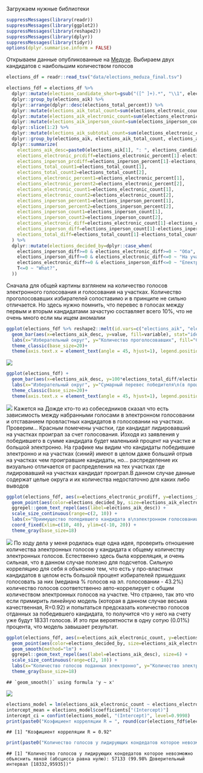 Загружаем нужные библиотеки

``` r
suppressMessages(library(readr))
suppressMessages(library(ggplot2))
suppressMessages(library(reshape2))
suppressMessages(library(dplyr))
suppressMessages(library(tidyr))
options(dplyr.summarise.inform = FALSE)
```

Открываем данные опубликованные на
[Медузе](https://meduza.io/slides/moskovskoe-elektronnoe-golosovanie-eto-chto-to-s-chem-to-posmotrite-kak-ono-pomenyalo-rezultaty-vyborov-v-okrugah-gde-pobezhdala-oppozitsiya).
Выбираем двух кандидатов с наибольшим количеством голосов

``` r
elections_df = readr::read_tsv("data/elections_meduza_final.tsv")
```

``` r
elections_fdf = elections_df %>%
  dplyr::mutate(elections_candidate_short=gsub("([^ ]+).*", "\\1", elections_candidate)) %>%
  dplyr::group_by(elections_aik) %>%
  dplyr::arrange(dplyr::desc(elections_total_percent)) %>%
  dplyr::mutate(elections_aik_total_count=sum(elections_electronic_count) + sum(elections_inperson_count)) %>%
  dplyr::mutate(elections_aik_electronic_count=sum(elections_electronic_count)) %>%
  dplyr::mutate(elections_aik_inperson_count=sum(elections_inperson_count)) %>%
  dplyr::slice(1:2) %>%
  dplyr::mutate(elections_aik_subtotal_count=sum(elections_electronic_count) + sum(elections_inperson_count)) %>%
  dplyr::group_by(elections_aik, elections_aik_total_count, elections_aik_subtotal_count, elections_aik_electronic_count, elections_aik_inperson_count) %>%
  dplyr::summarize(
    elections_aik_desc=paste0(elections_aik[1], ": ", elections_candidate_short[1], " / ", elections_candidate_short[2]),
    elections_electronic_prcdiff=elections_electronic_percent[1]-elections_electronic_percent[2],
    elections_inperson_prcdiff=elections_inperson_percent[1]-elections_inperson_percent[2],
    elections_total_count1=elections_total_count[1],
    elections_total_count2=elections_total_count[2],
    elections_electronic_percent1=elections_electronic_percent[1],
    elections_electronic_percent2=elections_electronic_percent[2],
    elections_electronic_count1=elections_electronic_count[1],
    elections_electronic_count2=elections_electronic_count[2],
    elections_inperson_percent1=elections_inperson_percent[1],
    elections_inperson_percent2=elections_inperson_percent[2],
    elections_inperson_count1=elections_inperson_count[1],
    elections_inperson_count2=elections_inperson_count[2],
    elections_electronic_diff=elections_electronic_count[1]-elections_electronic_count[2],
    elections_inperson_diff=elections_inperson_count[1]-elections_inperson_count[2],
    elections_total_diff=elections_total_count[1]-elections_total_count[2],
  ) %>%
  dplyr::mutate(elections_decided_by=dplyr::case_when(
    elections_inperson_diff>=0 & elections_electronic_diff>=0 ~ "Оба",
    elections_inperson_diff>=0 & elections_electronic_diff<=0 ~ "На участках",
    elections_electronic_diff>=0 & elections_inperson_diff<=0 ~ "Електронно",
    T<=0 ~ "What?",
  ))
```

Сначала для общей картины взглянем на количество голосов электронного
голосования и голосования на участках. Количество проголосовавших
избирателей сопоставимо и в принципе не сильно отличается. Но здесь
нужно помнить, что перевес в голосах между первым и вторым кандидатами
зачастую составляет всего 10%, что не очень много если мы ищем аномалии

``` r
ggplot(elections_fdf %>% reshape2::melt(id.vars=c("elections_aik", "elections_aik_desc"), measure.vars=c("elections_aik_electronic_count", "elections_aik_inperson_count")) %>% dplyr::mutate(variable=ifelse(grepl("inperson", variable), "На участке", "Электронно"))) +
  geom_bar(aes(x=elections_aik_desc, y=value, fill=variable), stat="identity", alpha=0.5, position=position_nudge()) +
  labs(x="Изберательный округ", y="Количество проголосовавших", fill="Способ голосования") +
  theme_classic(base_size=20)+
  theme(axis.text.x = element_text(angle = 45, hjust=1), legend.position="top")
```

![](analysis_meduza_moscow_files/figure-markdown_github/fig3-1.png)

``` r
ggplot(elections_fdf) +
  geom_bar(aes(x=elections_aik_desc, y=100*elections_total_diff/elections_aik_total_count), stat="identity", alpha=0.5, position=position_nudge()) +
  labs(x="Изберательный округ", y="Сумарный перевес победителя\n(в процентах)", fill="Способ голосования") +
  theme_classic(base_size=20)+
  theme(axis.text.x = element_text(angle = 45, hjust=1), legend.position="top")
```

![](analysis_meduza_moscow_files/figure-markdown_github/fig4-1.png)
Кажется на Дожде кто-то из собеседников сказал что есть зависимость
между набранными голосами в электронном голосовании и отставанием
провластных кандидатов в голосовании на участках. Проверим… Красным
помечены участки, где кандидат лидировавший на участках проиграл за счет
голосования. Изходя из заявления у победившего в сумме кандидата будет
маленький процент на участке и большой электронно. На графике мы видим
что кандидаты победившие электронно и на участках (синий) имеют в целом
даже больший отрыв на участках чем проигравшие кандидаты, но…
распределение их визуально отличается от распределения на тех участках
где лидировавший на участках кандидат проиграл.В данном случае данные
содержат целые округа и их количества недостаточно для каких либо
выводов

``` r
ggplot(elections_fdf, aes(x=elections_electronic_prcdiff, y=elections_inperson_prcdiff)) +
  geom_point(aes(color=elections_decided_by, size=elections_aik_electronic_count/elections_aik_inperson_count)) +
  ggrepel::geom_text_repel(aes(label=elections_aik_desc)) +
  scale_size_continuous(range=c(2, 10)) +
  labs(x="Приимущество попедившего кандидата в\nэлектронном голосовании\n(процентные пункты)", y="Приимущество победившего кандидата в\nголосовании на участках\n(процентные пункты)", color="Перевес засчет...", size="Отношение явки\nэлектронно/на участках") +
  coord_fixed(xlim=c(10, 40), ylim=c(-10, 20)) +
  theme_gray(base_size=18)
```

![](analysis_meduza_moscow_files/figure-markdown_github/fig5-1.png) По
ходу дела у меня родилась еще одна идея, проверить отношение количества
электронных голосов у кандидата к общему количеству электронных голосов.
Естественно здесь была корреляция, и очень сильная, что в данном случае
полезно для подсчетов. Сильную корреляцию для себя я объясняю тем, что
есть у про-властных кандидатов в целом есть большой процент избирателей
пришедших голосовать за них (медиана % голосов на эл. голосовании -
43.2%) количество голосов соответственно авто-коррелирует с общим
количеством электронных голосов на участке. Что странно, так это что
если примирить линейную модель (которая в данном случае весьма
качественная, R=0.92) и попытаться предсказать количество голосов
отданных за победившего кандидата, то получится что у него на счету уже
будут 18331 голосов. И это при вероятности в одну сотую (0.01%)
процента, что модель завышает результат.

``` r
ggplot(elections_fdf, aes(x=elections_aik_electronic_count, y=elections_electronic_count1)) +
  geom_point(aes(color=elections_decided_by, size=elections_aik_electronic_count/elections_aik_inperson_count)) +
  geom_smooth(method="lm") +
  ggrepel::geom_text_repel(aes(label=elections_aik_desc), size=6) +
  scale_size_continuous(range=c(2, 10)) +
  labs(x="Количество голосов поданных электронно", y="Количество электронных голосов у кандидата", size="Отношение явки\nэлектронно/на участках", color="Перевес засчет...") +
  theme_gray(base_size=18)
```

    ## `geom_smooth()` using formula 'y ~ x'

![](analysis_meduza_moscow_files/figure-markdown_github/fig6-1.png)

``` r
elections_model = lm(elections_aik_electronic_count ~ elections_electronic_count1, data=elections_fdf)
intercept_mean = elections_model$coefficients["(Intercept)"]
intercept_ci = confint(elections_model, "(Intercept)", level=0.9998)
print(paste0("Коэфициент корреляции R = ", round(cor(elections_fdf$elections_aik_electronic_count, elections_fdf$elections_electronic_count1), 2)))
```

    ## [1] "Коэфициент корреляции R = 0.92"

``` r
print(paste0("Количество голосов у лидирующих кондедатов которое невозможно объяснить явкой (абсцисса равна нулю): ",  round(intercept_mean), " (99.98% Доверительный интервал [", round(intercept_ci[1]), ",", round(intercept_ci[2]), "])"))
```

    ## [1] "Количество голосов у лидирующих кондедатов которое невозможно объяснить явкой (абсцисса равна нулю): 57133 (99.98% Доверительный интервал [18332,95935])"
